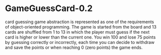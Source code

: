 # GameGuessCard-0.2
card guessing game abstraction is represented as one of the requirements of object-oriented programming. The game is started from the board and 13 cards are shuffled from 1 to 13 in which the player must guess if the next card is higher or lower than the current one. You win 100 and lose 75 points by guessing correctly or incorrectly, each time you can decide to withdraw and save the points or when reaching 0 (zero points) the game ends.
